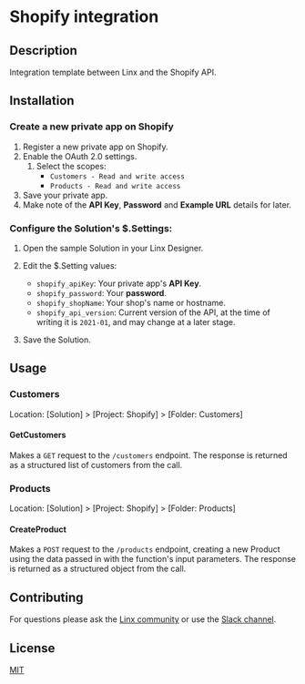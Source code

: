 # Shopify integration

## Description
Integration template between Linx and the Shopify API.

## Installation
### Create a new private app on Shopify

1. Register a new private app on Shopify.
1. Enable the OAuth 2.0 settings.
   1. Select the scopes:
      - `Customers - Read and write access`
      - `Products - Read and write access`
1. Save your private app.
1. Make note of the **API Key**, **Password** and **Example URL** details for later.

### Configure the Solution's $.Settings:

1. Open the sample Solution in your Linx Designer.
1. Edit the $.Setting values:

   - `shopify_apiKey`: Your private app's **API Key**.
   - `shopify_password`: Your **password**.
   - `shopify_shopName`: Your shop's name or hostname.
   - `shopify_api_version`: Current version of the API, at the time of writing it is `2021-01`, and may change at a later stage.

1. Save the Solution.

## Usage
### Customers

Location: [Solution] > [Project: Shopify] > [Folder: Customers]


#### GetCustomers

Makes a `GET` request to the `/customers` endpoint. The response is returned as a structured list of customers from the call.


### Products

Location: [Solution] > [Project: Shopify] > [Folder: Products]

#### CreateProduct

Makes a `POST` request to the `/products` endpoint, creating a new Product using the data passed in with the function's input parameters. The response is returned as a structured object from the call.


## Contributing

For questions please ask the [Linx community](https://linx/software/community) or use the [Slack channel](https://linxsoftware.slack.com/archives/C01FLBC1XNX). 

## License

[MIT](https://github.com/linx-software/template-repo/blob/main/LICENSE.txt)



